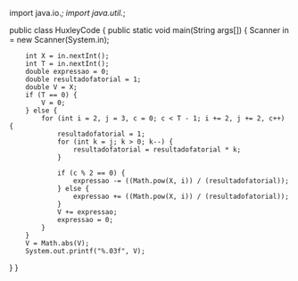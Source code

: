 import java.io.*;
import java.util.*;

public class HuxleyCode {
  public static void main(String args[]) {
    		Scanner in = new Scanner(System.in);

		int X = in.nextInt();
		int T = in.nextInt();
		double expressao = 0;
		double resultadofatorial = 1;
		double V = X;
		if (T == 0) {
			V = 0;
		} else {
			for (int i = 2, j = 3, c = 0; c < T - 1; i += 2, j += 2, c++) {
				resultadofatorial = 1;
				for (int k = j; k > 0; k--) {
					resultadofatorial = resultadofatorial * k;
				}

				if (c % 2 == 0) {
					expressao -= ((Math.pow(X, i)) / (resultadofatorial));
				} else {
					expressao += ((Math.pow(X, i)) / (resultadofatorial));
				}
				V += expressao;
				expressao = 0;
			}
		}
		V = Math.abs(V);
		System.out.printf("%.03f", V);
  }
}
